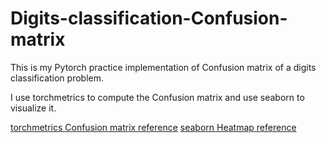# Digits-classification-Confusion-matrix
This is my Pytorch practice implementation of Confusion matrix of a digits classification problem.

I use torchmetrics to compute the Confusion matrix and use seaborn to visualize it.

[torchmetrics Confusion matrix reference](https://torchmetrics.readthedocs.io/en/stable/classification/confusion_matrix.html)
[seaborn Heatmap reference](https://seaborn.pydata.org/generated/seaborn.heatmap.html#seaborn.heatmap)
